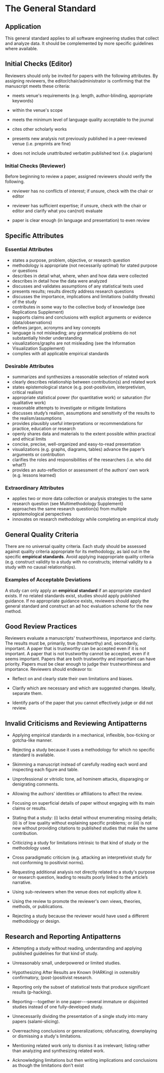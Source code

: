 # The General Standard 
<standard name = "General Standard">

## Application 

This general standard applies to all software engineering studies that
collect and analyze data. It should be complemented by more specific
guidelines where available.

## Initial Checks (Editor) 

Reviewers should only be invited for papers with the following
attributes. By assigning reviewers, the editor/chair/administrator is
confirming that the manuscript meets these criteria:

-   meets venue's requirements (e.g. length, author-blinding,
    appropriate keywords)

-   within the venue's scope

-   meets the minimum level of language quality acceptable to the
    journal

-   cites other scholarly works

-   presents new analysis not previously published in a peer-reviewed
    venue (i.e. preprints are fine)

-   does not include unattributed verbatim published text (i.e.
    plagiarism)

### Initial Checks (Reviewer)

Before beginning to review a paper, assigned reviewers should verify the
following.

-   reviewer has no conflicts of interest; if unsure, check with the
    chair or editor

-   reviewer has sufficient expertise; if unsure, check with the chair
    or editor and clarify what you can(not) evaluate

-   paper is clear enough (in language and presentation) to even review

## Specific Attributes 

### Essential Attributes 
<checklist name="Essential">

-	states a purpose, problem, objective, or research question
-	methodology is appropriate (not necessarily optimal) for stated purpose or questions
-	describes in detail what, where, when and how data were collected
-	describes in detail how the data were analyzed
-	discusses and validates assumptions of any statistical tests used 
-	presents results; results directly address research questions
-	discusses the importance, implications and limitations (validity threats) of the study
-	contributes in some way to the collective body of knowledge (see Replications Supplement)
-	supports claims and conclusions with explicit arguments or evidence (data/observations)
-	defines jargon, acronyms and key concepts
-	language is not misleading; any grammatical problems do not substantially hinder understanding
-	visualizations/graphs are not misleading (see the Information Visualization Supplement)
-	complies with all applicable empirical standards
</checklist>
     
### Desirable Attributes
<checklist name="Desirable">

-	summarizes and synthesizes a reasonable selection of related work
-	clearly describes relationship between contribution(s) and related work
-	states epistemological stance (e.g. post-positivism, interpretivism, critical realism)
-	appropriate statistical power (for quantitative work) or saturation (for qualitative work)
-	reasonable attempts to investigate or mitigate limitations
-	discusses study’s realism, assumptions and sensitivity of the results to the realism/assumptions
-	provides plausibly useful interpretations or recommendations for practice, education or research
-	openly shares data and materials to the extent possible within practical and ethical limits
-	concise, precise, well-organized and easy-to-read presentation
-	visualizations (e.g. graphs, diagrams, tables) advance the paper’s arguments or contribution
-	clarifies the roles and responsibilities of the researchers (i.e. who did what?)
-	provides an auto-reflection or assessment of the authors’ own work (e.g. lessons learned)
</checklist>
     
### Extraordinary Attributes 	
<checklist name="Extraordinary">

-	applies two or more data collection or analysis strategies to the same research question (see Multimethodology Supplement)
-	approaches the same research question(s) from multiple epistemological perspectives
-	innovates on research methodology while completing an empirical study
</checklist>

## General Quality Criteria 

There are no universal quality criteria. Each study should be assessed
against quality criteria appropriate for its methodology, as laid out in
the specific **empirical standards**. Avoid applying inappropriate
quality criteria (e.g. construct validity to a study with no constructs;
internal validity to a study with no causal relationships).

### Examples of Acceptable Deviations 

A study can only apply an **empirical standard** if an appropriate
standard exists. If no related standards exist, studies should apply
published guidance. If no appropriate guidance exists, reviewers should
apply the general standard and construct an ad hoc evaluation scheme for
the new method.

## Good Review Practices 

Reviewers evaluate a manuscripts' trustworthiness, importance and
clarity. The results must be, primarily, true (trustworthy) and,
secondarily, important. A paper that is trustworthy can be accepted even
if it is not important. A paper that is not trustworthy cannot be
accepted, even if it seems important. Papers that are both trustworthy
and important can have priority. Papers must be clear enough to judge
their trustworthiness and importance. Reviewers should endeavor to:

-   Reflect on and clearly state their own limitations and biases.

-   Clarify which are necessary and which are suggested changes.
    Ideally, separate them.

-   Identify parts of the paper that you cannot effectively judge or did
    not review.

## Invalid Criticisms and Reviewing Antipatterns

-   Applying empirical standards in a mechanical, inflexible,
    box-ticking or gotcha-like manner.

-   Rejecting a study because it uses a methodology for which no
    specific standard is available.

-   Skimming a manuscript instead of carefully reading each word and
    inspecting each figure and table.

-   Unprofessional or vitriolic tone, ad hominem attacks, disparaging or
    denigrating comments.

-   Allowing the authors' identities or affiliations to affect the
    review.

-   Focusing on superficial details of paper without engaging with its
    main claims or results.

-   Stating that a study: (i) lacks detail without enumerating missing
    details; (ii) is of low quality without explaining specific
    problems; or (iii) is not new without providing citations to
    published studies that make the same contribution.

-   Criticizing a study for limitations intrinsic to that kind of study
    or the methodology used.

-   Cross paradigmatic criticism (e.g. attacking an interpretivist study
    for not conforming to positivist norms).

-   Requesting additional analysis not directly related to a study's purpose or research question, 
    leading to results poorly linked to the article’s narrative.

-   Using sub-reviewers when the venue does not explicitly allow it.

-   Using the review to promote the reviewer\'s own views, theories,
    methods, or publications.

-   Rejecting a study because the reviewer would have used a different
    methodology or design.

## Research and Reporting Antipatterns

-   Attempting a study without reading, understanding and applying
    published guidelines for that kind of study.

-   Unreasonably small, underpowered or limited studies.

-   Hypothesizing After Results are Known (HARKing) in ostensibly
    confirmatory, (post-)positivist research.

-   Reporting only the subset of statistical tests that produce
    significant results (p-hacking).

-   Reporting---together in one paper---several immature or disjointed
    studies instead of one fully-developed study.

-   Unnecessarily dividing the presentation of a single study into many
    papers (salami-slicing).

-   Overreaching conclusions or generalizations; obfuscating,
    downplaying or dismissing a study's limitations.

-   Mentioning related work only to dismiss it as irrelevant; listing
    rather than analyzing and synthesizing related work.

-   Acknowledging limitations but then writing implications and
    conclusions as though the limitations don't exist
